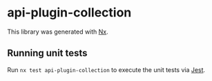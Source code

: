 # api-plugin-collection

This library was generated with [Nx](https://nx.dev).

## Running unit tests

Run `nx test api-plugin-collection` to execute the unit tests via [Jest](https://jestjs.io).
